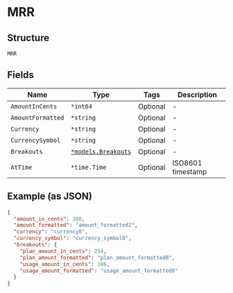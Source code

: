 
# MRR

## Structure

`MRR`

## Fields

| Name | Type | Tags | Description |
|  --- | --- | --- | --- |
| `AmountInCents` | `*int64` | Optional | - |
| `AmountFormatted` | `*string` | Optional | - |
| `Currency` | `*string` | Optional | - |
| `CurrencySymbol` | `*string` | Optional | - |
| `Breakouts` | [`*models.Breakouts`](../../doc/models/breakouts.md) | Optional | - |
| `AtTime` | `*time.Time` | Optional | ISO8601 timestamp |

## Example (as JSON)

```json
{
  "amount_in_cents": 208,
  "amount_formatted": "amount_formatted2",
  "currency": "currency0",
  "currency_symbol": "currency_symbol8",
  "breakouts": {
    "plan_amount_in_cents": 254,
    "plan_amount_formatted": "plan_amount_formatted0",
    "usage_amount_in_cents": 106,
    "usage_amount_formatted": "usage_amount_formatted8"
  }
}
```

